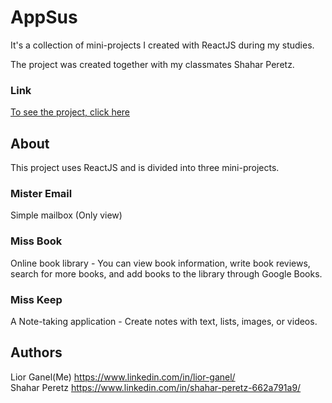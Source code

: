 # AppSus
It's a collection of mini-projects I created with ReactJS during my studies.

The project was created together with my classmates Shahar Peretz.

### Link
[To see the project, click here](https://lior9631.github.io/App-Sus/)

## About
This project uses ReactJS and is divided into three mini-projects. 

### Mister Email
Simple mailbox (Only view)
### Miss Book
Online book library - You can view book information, write book reviews, search for more books, and add books to the library through Google Books.
### Miss Keep
A Note-taking application - Create notes with text, lists, images, or videos.

## Authors
Lior Ganel(Me) https://www.linkedin.com/in/lior-ganel/ <br>
Shahar Peretz https://www.linkedin.com/in/shahar-peretz-662a791a9/

